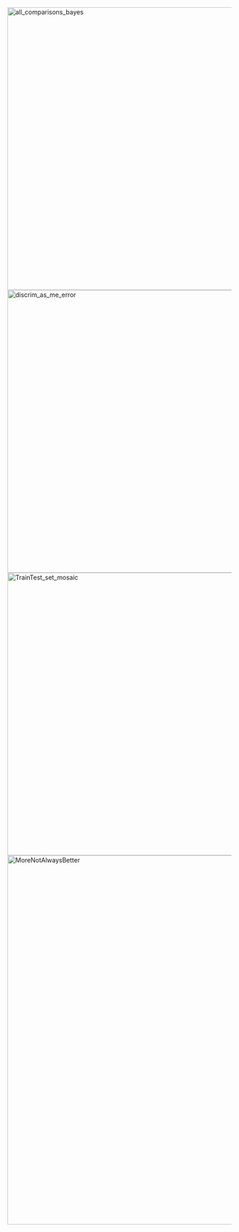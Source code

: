 <img width="634" alt="all_comparisons_bayes" src="https://user-images.githubusercontent.com/16432683/165350707-11ef86ed-df94-468d-b15e-8bb5c941cda3.png">
<img width="634" alt="discrim_as_me_error" src="https://user-images.githubusercontent.com/16432683/165350825-2466783a-6828-4ed1-8028-f5ef4839ad83.png">
<img width="634" alt="TrainTest_set_mosaic" src="https://user-images.githubusercontent.com/16432683/165351251-bb57398b-0362-4b1a-a4e4-5a94125cd702.png">
<img width="828" alt="MoreNotAlwaysBetter" src="https://user-images.githubusercontent.com/16432683/165352760-e0f0e026-349d-4d0d-ae53-4b717587052a.png">
